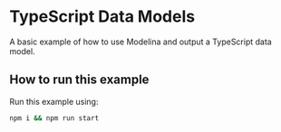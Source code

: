 # TypeScript Data Models

A basic example of how to use Modelina and output a TypeScript data model.

## How to run this example
Run this example using:

```sh
npm i && npm run start
```

